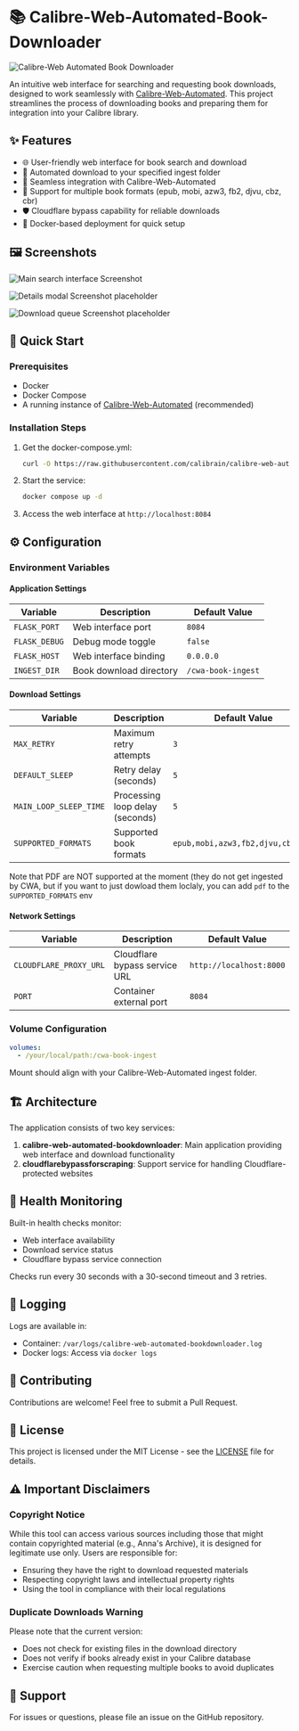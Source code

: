 # 📚 Calibre-Web-Automated-Book-Downloader

![Calibre-Web Automated Book Downloader](static/media/logo.png "Calibre-Web Automated Book Downloader")

An intuitive web interface for searching and requesting book downloads, designed to work seamlessly with [Calibre-Web-Automated](https://github.com/crocodilestick/Calibre-Web-Automated). This project streamlines the process of downloading books and preparing them for integration into your Calibre library.

## ✨ Features

- 🌐 User-friendly web interface for book search and download
- 🔄 Automated download to your specified ingest folder
- 🔌 Seamless integration with Calibre-Web-Automated
- 📖 Support for multiple book formats (epub, mobi, azw3, fb2, djvu, cbz, cbr)
- 🛡️ Cloudflare bypass capability for reliable downloads
- 🐳 Docker-based deployment for quick setup

## 🖼️ Screenshots

![Main search interface Screenshot](README_images/search.png "Main search interface")

![Details modal Screenshot placeholder](README_images/details.png "Details modal")

![Download queue Screenshot placeholder](README_images/downloading.png "Download queue")

## 🚀 Quick Start

### Prerequisites
- Docker
- Docker Compose
- A running instance of [Calibre-Web-Automated](https://github.com/crocodilestick/Calibre-Web-Automated) (recommended)

### Installation Steps
1. Get the docker-compose.yml:
   ```bash
   curl -O https://raw.githubusercontent.com/calibrain/calibre-web-automated-book-downloader/refs/heads/main/docker-compose.yml
   ```

2. Start the service:
   ```bash
   docker compose up -d
   ```

3. Access the web interface at `http://localhost:8084`

## ⚙️ Configuration

### Environment Variables

#### Application Settings
| Variable | Description | Default Value |
|----------|-------------|---------------|
| `FLASK_PORT` | Web interface port | `8084` |
| `FLASK_DEBUG` | Debug mode toggle | `false` |
| `FLASK_HOST` | Web interface binding | `0.0.0.0` |
| `INGEST_DIR` | Book download directory | `/cwa-book-ingest` |

#### Download Settings
| Variable | Description | Default Value |
|----------|-------------|---------------|
| `MAX_RETRY` | Maximum retry attempts | `3` |
| `DEFAULT_SLEEP` | Retry delay (seconds) | `5` |
| `MAIN_LOOP_SLEEP_TIME` | Processing loop delay (seconds) | `5` |
| `SUPPORTED_FORMATS` | Supported book formats | `epub,mobi,azw3,fb2,djvu,cbz,cbr` |

Note that PDF are NOT supported at the moment (they do not get ingested by CWA, but if you want to just dowload them loclaly, you can add `pdf` to the `SUPPORTED_FORMATS` env

#### Network Settings
| Variable | Description | Default Value |
|----------|-------------|---------------|
| `CLOUDFLARE_PROXY_URL` | Cloudflare bypass service URL | `http://localhost:8000` |
| `PORT` | Container external port | `8084` |

### Volume Configuration
```yaml
volumes:
  - /your/local/path:/cwa-book-ingest
```
Mount should align with your Calibre-Web-Automated ingest folder.

## 🏗️ Architecture

The application consists of two key services:
1. **calibre-web-automated-bookdownloader**: Main application providing web interface and download functionality
2. **cloudflarebypassforscraping**: Support service for handling Cloudflare-protected websites

## 🏥 Health Monitoring

Built-in health checks monitor:
- Web interface availability
- Download service status
- Cloudflare bypass service connection

Checks run every 30 seconds with a 30-second timeout and 3 retries.

## 📝 Logging

Logs are available in:
- Container: `/var/logs/calibre-web-automated-bookdownloader.log`
- Docker logs: Access via `docker logs`

## 🤝 Contributing

Contributions are welcome! Feel free to submit a Pull Request.

## 📄 License

This project is licensed under the MIT License - see the [LICENSE](LICENSE) file for details.

## ⚠️ Important Disclaimers

### Copyright Notice
While this tool can access various sources including those that might contain copyrighted material (e.g., Anna's Archive), it is designed for legitimate use only. Users are responsible for:
- Ensuring they have the right to download requested materials
- Respecting copyright laws and intellectual property rights
- Using the tool in compliance with their local regulations

### Duplicate Downloads Warning
Please note that the current version:
- Does not check for existing files in the download directory
- Does not verify if books already exist in your Calibre database
- Exercise caution when requesting multiple books to avoid duplicates

## 💬 Support

For issues or questions, please file an issue on the GitHub repository.
